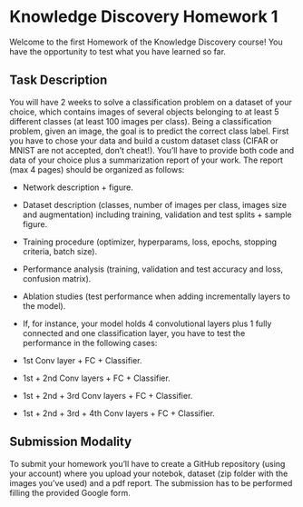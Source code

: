 # Knowledge Discovery Homework 1
Welcome to the first Homework of the Knowledge Discovery course! You have the opportunity to test what you have learned so far. 

## Task Description

You will have 2 weeks to solve a classification problem on a dataset of your choice, which contains images of several objects belonging to at least 5 different classes (at least 100 images per class). Being a classification problem, given an image, the goal is to predict the correct class label. First you have to chose your data and build a custom dataset class (CIFAR or MNIST are not accepted, don’t cheat!). You’ll have to provide both code and data of your choice plus a summarization report of your work.
The report (max 4 pages) should be organized as follows:
-	Network description + figure.
-	Dataset description (classes, number of images per class, images size and augmentation) including training, validation and test splits + sample figure.
-	Training procedure (optimizer, hyperparams, loss, epochs, stopping criteria, batch size).
-	Performance analysis (training, validation and test accuracy and loss, confusion matrix).
-	Ablation studies (test performance when adding incrementally layers to the model).


-	If, for instance, your model holds 4 convolutional layers plus 1 fully connected and one classification layer, you have to test the performance in the following cases:
-	1st Conv layer + FC + Classifier.
-	1st + 2nd Conv layers + FC + Classifier.
-	1st + 2nd + 3rd Conv layers + FC + Classifier.
-	1st + 2nd + 3rd + 4th Conv layers + FC + Classifier.

## Submission Modality

To submit your homework you’ll have to create a GitHub repository (using your account) where you upload your notebok, dataset (zip folder with the images you’ve used) and a pdf report.
The submission has to be performed filling the provided Google form.
